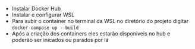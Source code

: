 - Instalar Docker Hub
- Instalar e configurar WSL
- Para subir o container no terminal da WSL no diretório do projeto digitar
`docker-compose up --build`
- Após a criação dos containers eles estarão disponíveis no hub e poderão ser inicados ou parados por lá

